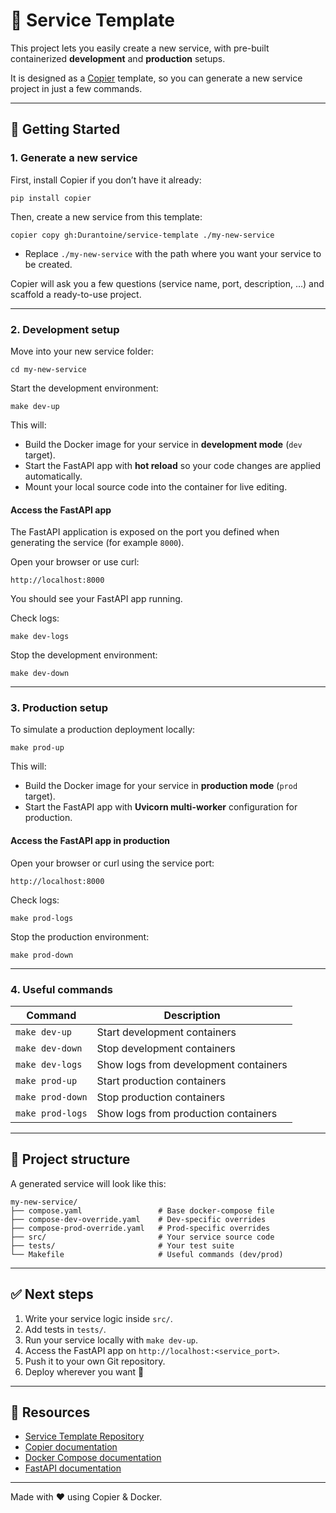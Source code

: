 # 🧩 Service Template

This project lets you easily create a new service, with pre-built containerized **development** and **production** setups.

It is designed as a [Copier](https://copier.readthedocs.io/) template, so you can generate a new service project in just a few commands.

---

## 🚀 Getting Started

### 1. Generate a new service

First, install Copier if you don’t have it already:

    pip install copier

Then, create a new service from this template:

    copier copy gh:Durantoine/service-template ./my-new-service

- Replace `./my-new-service` with the path where you want your service to be created.

Copier will ask you a few questions (service name, port, description, …) and scaffold a ready-to-use project.

---

### 2. Development setup

Move into your new service folder:

    cd my-new-service

Start the development environment:

    make dev-up

This will:

- Build the Docker image for your service in **development mode** (`dev` target).  
- Start the FastAPI app with **hot reload** so your code changes are applied automatically.  
- Mount your local source code into the container for live editing.  

#### Access the FastAPI app

The FastAPI application is exposed on the port you defined when generating the service (for example `8000`).  

Open your browser or use curl:

    http://localhost:8000

You should see your FastAPI app running.

Check logs:

    make dev-logs

Stop the development environment:

    make dev-down

---

### 3. Production setup

To simulate a production deployment locally:

    make prod-up

This will:

- Build the Docker image for your service in **production mode** (`prod` target).  
- Start the FastAPI app with **Uvicorn multi-worker** configuration for production.  

#### Access the FastAPI app in production

Open your browser or curl using the service port:

    http://localhost:8000

Check logs:

    make prod-logs

Stop the production environment:

    make prod-down

---

### 4. Useful commands

| Command            | Description                            |
|--------------------|----------------------------------------|
| `make dev-up`      | Start development containers           |
| `make dev-down`    | Stop development containers            |
| `make dev-logs`    | Show logs from development containers  |
| `make prod-up`     | Start production containers            |
| `make prod-down`   | Stop production containers             |
| `make prod-logs`   | Show logs from production containers   |

---

## 📂 Project structure

A generated service will look like this:

```
my-new-service/
├── compose.yaml                 # Base docker-compose file
├── compose-dev-override.yaml    # Dev-specific overrides
├── compose-prod-override.yaml   # Prod-specific overrides
├── src/                         # Your service source code
├── tests/                       # Your test suite
└── Makefile                     # Useful commands (dev/prod)
```

---

## ✅ Next steps

1. Write your service logic inside `src/`.  
2. Add tests in `tests/`.  
3. Run your service locally with `make dev-up`.  
4. Access the FastAPI app on `http://localhost:<service_port>`.  
5. Push it to your own Git repository.  
6. Deploy wherever you want 🚀

---

## 📖 Resources

- [Service Template Repository](https://github.com/Durantoine/service-template)  
- [Copier documentation](https://copier.readthedocs.io/)  
- [Docker Compose documentation](https://docs.docker.com/compose/)  
- [FastAPI documentation](https://fastapi.tiangolo.com/)  

---

Made with ❤️ using Copier & Docker.
